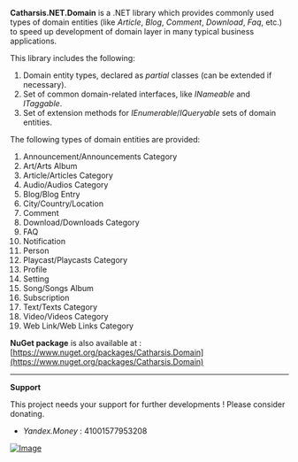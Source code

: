 **Catharsis.NET.Domain** is a .NET library which provides commonly used types of domain entities (like _Article_, _Blog_, _Comment_, _Download_, _Faq_, etc.) to speed up development of domain layer in many typical business applications.

This library includes the following:

1. Domain entity types, declared as _partial_ classes (can be extended if necessary).
2. Set of common domain-related interfaces, like _INameable_ and _ITaggable_.
3. Set of extension methods for _IEnumerable_/_IQueryable_ sets of domain entities.

The following types of domain entities are provided:

1. Announcement/Announcements Category
2. Art/Arts Album
3. Article/Articles Category
4. Audio/Audios Category
5. Blog/Blog Entry
6. City/Country/Location
7. Comment
8. Download/Downloads Category
9. FAQ
10. Notification
11. Person
12. Playcast/Playcasts Category
13. Profile
14. Setting
15. Song/Songs Album
16. Subscription
17. Text/Texts Category
18. Video/Videos Category
19. Web Link/Web Links Category

**NuGet package** is also available at : [https://www.nuget.org/packages/Catharsis.Domain](https://www.nuget.org/packages/Catharsis.Domain)

***

**Support**

This project needs your support for further developments ! Please consider donating.

- _Yandex.Money_ : 41001577953208

[![Image](https://www.paypalobjects.com/en_US/i/btn/btn_donateCC_LG.gif)](https://www.paypal.com/cgi-bin/webscr?cmd=_s-xclick&hosted_button_id=APHM8MU9N76V8 "Donate")